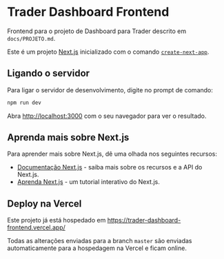 # Trader Dashboard Frontend

Frontend para o projeto de Dashboard para Trader descrito em `docs/PROJETO.md`.

Este é um projeto [Next.js](https://nextjs.org) inicializado com o comando [`create-next-app`](https://nextjs.org/docs/app/api-reference/cli/create-next-app).

## Ligando o servidor

Para ligar o servidor de desenvolvimento, digite no prompt de comando:

```bash
npm run dev
```

Abra [http://localhost:3000](http://localhost:3000) com o seu navegador para ver o resultado.

## Aprenda mais sobre Next.js

Para aprender mais sobre Next.js, dê uma olhada nos seguintes recursos:

- [Documentação Next.js](https://nextjs.org/docs) - saiba mais sobre os recursos e a API do Next.js.
- [Aprenda Next.js](https://nextjs.org/learn) - um tutorial interativo do Next.js.

## Deploy na Vercel

Este projeto já está hospedado em https://trader-dashboard-frontend.vercel.app/

Todas as alterações enviadas para a branch `master` são enviadas automaticamente para a hospedagem na Vercel e ficam online.
